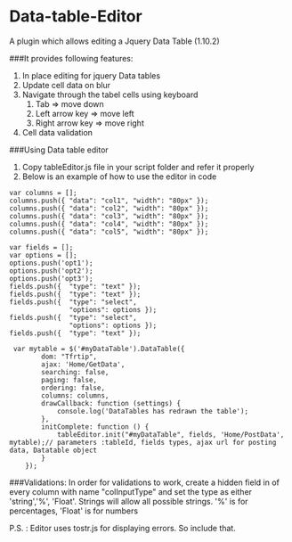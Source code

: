 Data-table-Editor
=================

A plugin which allows editing a Jquery Data Table (1.10.2)

###It provides following features:
1. In place editing for jquery Data tables
2. Update cell data on blur
3. Navigate through the tabel cells using keyboard
   1. Tab => move down
   2. Left arrow key => move left
   3. Right arrow key => move right
4. Cell data validation

###Using Data table editor

1. Copy tableEditor.js file in your script folder and refer it properly
2. Below is an example of how to use the editor in code

```
var columns = [];
columns.push({ "data": "col1", "width": "80px" });
columns.push({ "data": "col2", "width": "80px" });
columns.push({ "data": "col3", "width": "80px" });
columns.push({ "data": "col4", "width": "80px" });
columns.push({ "data": "col5", "width": "80px" });

var fields = [];
var options = [];
options.push('opt1');
options.push('opt2');
options.push('opt3');
fields.push({  "type": "text" });
fields.push({  "type": "text" });
fields.push({  "type": "select",
               "options": options });
fields.push({  "type": "select",
               "options": options });
fields.push({  "type": "text" });

 var mytable = $('#myDataTable').DataTable({
        dom: "Tfrtip",
        ajax: 'Home/GetData',
        searching: false,
        paging: false,
        ordering: false,
        columns: columns,
        drawCallback: function (settings) {
            console.log('DataTables has redrawn the table');
        },
        initComplete: function () {
            tableEditor.init("#myDataTable", fields, 'Home/PostData', mytable);// parameters :tableId, fields types, ajax url for posting data, Datatable object
        }
    });

```

###Validations:
In order for validations to work, create a hidden field in <th> of every column with name "colInputType" and set the type as either 'string','%', 'Float'. Strings will allow all possible strings. '%' is for percentages, 'Float' is for numbers


P.S. : Editor uses tostr.js for displaying errors. So include that.
